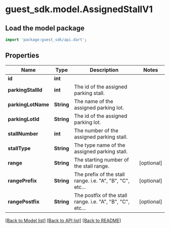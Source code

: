 # guest_sdk.model.AssignedStallV1

## Load the model package
```dart
import 'package:guest_sdk/api.dart';
```

## Properties
Name | Type | Description | Notes
------------ | ------------- | ------------- | -------------
**id** | **int** |  | 
**parkingStallId** | **int** | The id of the assigned parking stall. | 
**parkingLotName** | **String** | The name of the assigned parking lot. | 
**parkingLotId** | **String** | The id of the assigned parking lot. | 
**stallNumber** | **int** | The number of the assigned parking stall. | 
**stallType** | **String** | The type name of the assigned parking stall. | 
**range** | **String** | The starting number of the stall range. | [optional] 
**rangePrefix** | **String** | The prefix of the stall range. i.e. \"A\", \"B\", \"C\", etc... | [optional] 
**rangePostfix** | **String** | The postfix of the stall range. i.e. \"A\", \"B\", \"C\", etc... | [optional] 

[[Back to Model list]](../README.md#documentation-for-models) [[Back to API list]](../README.md#documentation-for-api-endpoints) [[Back to README]](../README.md)


